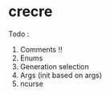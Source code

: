 crecre
======


Todo :<br> 
1) Comments !!<br>
2) Enums<br>
3) Generation selection<br>
4) Args (init based on args)<br>
5) ncurse
